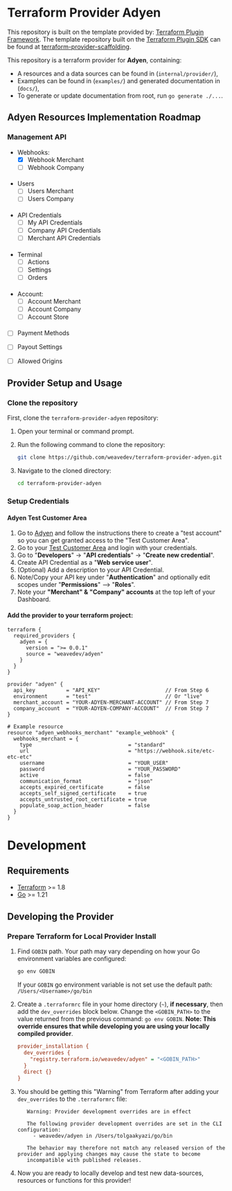 # Terraform Provider Adyen

This repository is built on the template provided by: [Terraform Plugin Framework](https://github.com/hashicorp/terraform-plugin-framework). The template repository built on the [Terraform Plugin SDK](https://github.com/hashicorp/terraform-plugin-sdk) can be found at [terraform-provider-scaffolding](https://github.com/hashicorp/terraform-provider-scaffolding).

This repository is a terraform provider for **Adyen**, containing:

- A resources and a data sources can be found in (`internal/provider/`),
- Examples can be found in (`examples/`) and generated documentation in (`docs/`),
- To generate or update documentation from root, run `go generate ./...`.

## Adyen Resources Implementation Roadmap
### Management API
- Webhooks:
  - [x] Webhook Merchant
  - [ ] Webhook Company
#### 
- Users
   - [ ] Users Merchant
   - [ ] Users Company
####
- API Credentials
   - [ ] My API Credentials
   - [ ] Company API Credentials
   - [ ] Merchant API Credentials
####
   - Terminal
     - [ ] Actions
     - [ ] Settings
     - [ ] Orders
####
- Account:
   - [ ] Account Merchant
   - [ ] Account Company
   - [ ] Account Store
####
   - [ ] Payment Methods
   - [ ] Payout Settings
   - [ ] Allowed Origins


## Provider Setup and Usage

### Clone the repository

First, clone the `terraform-provider-adyen` repository:

1. Open your terminal or command prompt.
2. Run the following command to clone the repository:

    ```sh
    git clone https://github.com/weavedev/terraform-provider-adyen.git
    ```

3. Navigate to the cloned directory:

    ```sh
    cd terraform-provider-adyen
    ```
   
### Setup Credentials

#### Adyen Test Customer Area
1. Go to [Adyen](https://docs.adyen.com/get-started-with-adyen/) and follow the instructions there to create a "test account" so you can get granted access to the "Test Customer Area".
2. Go to your [Test Customer Area](https://ca-test.adyen.com/) and login with your credentials.
3. Go to "**Developers**" -> "**API credentials**" -> "**Create new credential**".
4. Create API Credential as a "**Web service user**".
5. (Optional) Add a description to your API Credential.
6. Note/Copy your API key under "**Authentication**" and optionally edit scopes under "**Permissions**" --> "**Roles**".
7. Note your **"Merchant" & "Company" accounts** at the top left of your Dashboard.

#### Add the provider to your terraform project:
```hcl
terraform {
  required_providers {
    adyen = {
      version = ">= 0.0.1"
      source = "weavedev/adyen"
    }
  }
}

provider "adyen" {
  api_key          = "API_KEY"                     // From Step 6
  environment      = "test"                        // Or "live"
  merchant_account = "YOUR-ADYEN-MERCHANT-ACCOUNT" // From Step 7
  company_account  = "YOUR-ADYEN-COMPANY-ACCOUNT"  // From Step 7
}

# Example resource
resource "adyen_webhooks_merchant" "example_webhook" {
  webhooks_merchant = {
    type                               = "standard"
    url                                = "https://webhook.site/etc-etc-etc"
    username                           = "YOUR_USER"
    password                           = "YOUR_PASSWORD"
    active                             = false
    communication_format               = "json"
    accepts_expired_certificate        = false
    accepts_self_signed_certificate    = true
    accepts_untrusted_root_certificate = true
    populate_soap_action_header        = false
  }
}
```
Development
===========
## Requirements

- [Terraform](https://developer.hashicorp.com/terraform/downloads) >= 1.8
- [Go](https://golang.org/doc/install) >= 1.21

## Developing the Provider

### Prepare Terraform for Local Provider Install

1. Find `GOBIN` path. Your path may vary depending on how your Go environment variables are configured:
    ```bash
    go env GOBIN
    ```

   If your `GOBIN` go environment variable is not set use the default path: `/Users/<Username>/go/bin`

2. Create a `.terraformrc` file in your home directory (`~`), **if necessary**, then add the `dev_overrides` block below. Change the `<GOBIN_PATH>` to the value returned from the previous command: `go env GOBIN`. **Note: This override ensures that while developing you are using your locally compiled provider**.
    ```ini
    provider_installation {
      dev_overrides {
        "registry.terraform.io/weavedev/adyen" = "<GOBIN_PATH>"
      }
      direct {}
    }
    ```
3. You should be getting this "Warning" from Terraform after adding your `dev_overrides` to the `.terraformrc` file: 
   ```
      Warning: Provider development overrides are in effect
   
      The following provider development overrides are set in the CLI configuration:
        - weavedev/adyen in /Users/tolgaakyazi/go/bin
      
      The behavior may therefore not match any released version of the provider and applying changes may cause the state to become
      incompatible with published releases.
   ```
4. Now you are ready to locally develop and test new data-sources, resources or functions for this provider!  

##



